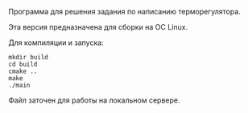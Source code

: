 Программа для решения задания по написанию терморегулятора.

Эта версия предназначена для сборки на ОС Linux.

Для компиляции и запуска:

```
mkdir build
cd build
cmake ..
make
./main
```

Файл заточен для работы на локальном сервере.
